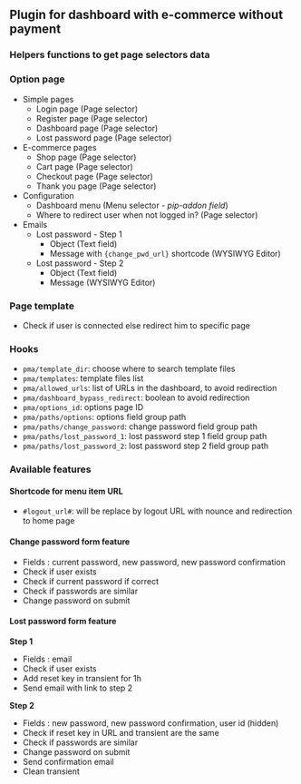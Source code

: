 ## Plugin for dashboard with e-commerce without payment

### Helpers functions to get page selectors data

### Option page

- Simple pages
    - Login page (Page selector)
    - Register page (Page selector)
    - Dashboard page (Page selector)
    - Lost password page (Page selector)
- E-commerce pages
    - Shop page (Page selector)
    - Cart page (Page selector)
    - Checkout page (Page selector)
    - Thank you page (Page selector)
- Configuration
    - Dashboard menu (Menu selector - _pip-addon field_)
    - Where to redirect user when not logged in? (Page selector)
- Emails
    - Lost password - Step 1
        - Object (Text field)
        - Message with `{change_pwd_url}` shortcode (WYSIWYG Editor)
    - Lost password - Step 2
        - Object (Text field)
        - Message (WYSIWYG Editor)

### Page template

- Check if user is connected else redirect him to specific page

### Hooks

- `pma/template_dir`: choose where to search template files
- `pma/templates`: template files list
- `pma/allowed_urls`: list of URLs in the dashboard, to avoid redirection
- `pma/dashboard_bypass_redirect`: boolean to avoid redirection
- `pma/options_id`: options page ID
- `pma/paths/options`: options field group path
- `pma/paths/change_password`: change password field group path
- `pma/paths/lost_password_1`: lost password step 1 field group path
- `pma/paths/lost_password_2`: lost password step 2 field group path

### Available features

#### Shortcode for menu item URL

- `#logout_url#`: will be replace by logout URL with nounce and redirection to home page

#### Change password form feature

- Fields : current password, new password, new password confirmation
- Check if user exists
- Check if current password if correct
- Check if passwords are similar
- Change password on submit

#### Lost password form feature

**Step 1**

- Fields : email
- Check if user exists
- Add reset key in transient for 1h
- Send email with link to step 2

**Step 2**

- Fields : new password, new password confirmation, user id (hidden)
- Check if reset key in URL and transient are the same
- Check if passwords are similar
- Change password on submit
- Send confirmation email
- Clean transient